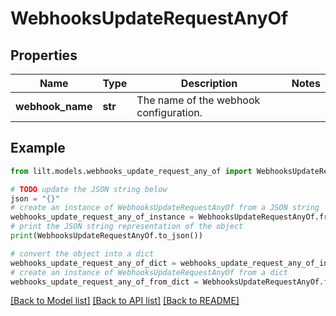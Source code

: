 # WebhooksUpdateRequestAnyOf


## Properties

Name | Type | Description | Notes
------------ | ------------- | ------------- | -------------
**webhook_name** | **str** | The name of the webhook configuration. | 

## Example

```python
from lilt.models.webhooks_update_request_any_of import WebhooksUpdateRequestAnyOf

# TODO update the JSON string below
json = "{}"
# create an instance of WebhooksUpdateRequestAnyOf from a JSON string
webhooks_update_request_any_of_instance = WebhooksUpdateRequestAnyOf.from_json(json)
# print the JSON string representation of the object
print(WebhooksUpdateRequestAnyOf.to_json())

# convert the object into a dict
webhooks_update_request_any_of_dict = webhooks_update_request_any_of_instance.to_dict()
# create an instance of WebhooksUpdateRequestAnyOf from a dict
webhooks_update_request_any_of_from_dict = WebhooksUpdateRequestAnyOf.from_dict(webhooks_update_request_any_of_dict)
```
[[Back to Model list]](../README.md#documentation-for-models) [[Back to API list]](../README.md#documentation-for-api-endpoints) [[Back to README]](../README.md)


